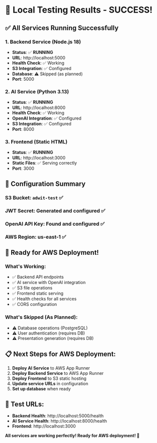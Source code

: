# 🎉 Local Testing Results - SUCCESS!

## ✅ **All Services Running Successfully**

### **1. Backend Service (Node.js 18)**
- **Status**: ✅ **RUNNING**
- **URL**: http://localhost:5000
- **Health Check**: ✅ Working
- **S3 Integration**: ✅ Configured
- **Database**: ⚠️ Skipped (as planned)
- **Port**: 5000

### **2. AI Service (Python 3.13)**
- **Status**: ✅ **RUNNING**
- **URL**: http://localhost:8000
- **Health Check**: ✅ Working
- **OpenAI Integration**: ✅ Configured
- **S3 Integration**: ✅ Configured
- **Port**: 8000

### **3. Frontend (Static HTML)**
- **Status**: ✅ **RUNNING**
- **URL**: http://localhost:3000
- **Static Files**: ✅ Serving correctly
- **Port**: 3000

## 🔧 **Configuration Summary**

### **S3 Bucket**: `adwit-test` ✅
### **JWT Secret**: Generated and configured ✅
### **OpenAI API Key**: Found and configured ✅
### **AWS Region**: us-east-1 ✅

## 🚀 **Ready for AWS Deployment!**

### **What's Working:**
- ✅ Backend API endpoints
- ✅ AI service with OpenAI integration
- ✅ S3 file operations
- ✅ Frontend static serving
- ✅ Health checks for all services
- ✅ CORS configuration

### **What's Skipped (As Planned):**
- ⚠️ Database operations (PostgreSQL)
- ⚠️ User authentication (requires DB)
- ⚠️ Presentation generation (requires DB)

## 📋 **Next Steps for AWS Deployment:**

1. **Deploy AI Service** to AWS App Runner
2. **Deploy Backend Service** to AWS App Runner  
3. **Deploy Frontend** to S3 static hosting
4. **Update service URLs** in configuration
5. **Set up database** when ready

## 🎯 **Test URLs:**
- **Backend Health**: http://localhost:5000/health
- **AI Service Health**: http://localhost:8000/health
- **Frontend**: http://localhost:3000

**All services are working perfectly! Ready for AWS deployment! 🚀**
